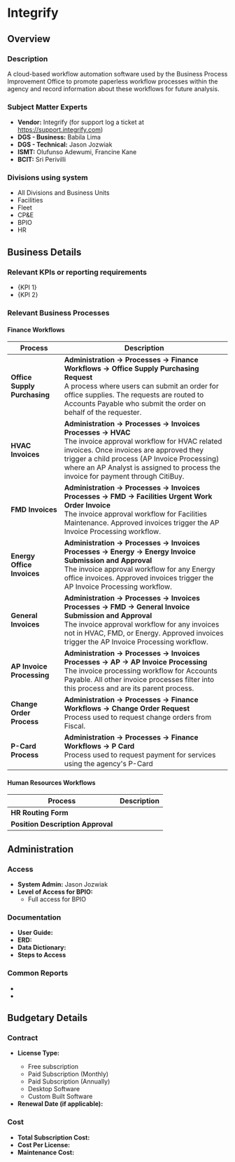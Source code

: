 # Integrify

## Overview

### Description
A cloud-based workflow automation software used by the Business Process Improvement Office to promote paperless workflow processes within the agency and record information about these workflows for future analysis.

### Subject Matter Experts
- **Vendor:** Integrify (for support log a ticket at https://support.integrify.com)
- **DGS - Business:** Babila Lima
- **DGS - Technical:** Jason Jozwiak
- **ISMT:** Olufunso Adewumi, Francine Kane
- **BCIT:** Sri Perivilli

### Divisions using system
- All Divisions and Business Units
- Facilities
- Fleet
- CP&E
- BPIO
- HR

## Business Details

### Relevant KPIs or reporting requirements
<This might be a question for the Business SME>

- {KPI 1}
- {KPI 2}

### Relevant Business Processes
<The goal of this is to provide examples of what operations this system supports>

#### Finance Workflows

|Process|Description|
|-------|-----------|
| **Office Supply Purchasing** | **Administration -> Processes -> Finance Workflows -> Office Supply Purchasing Request** <br/> A process where users can submit an order for office supplies. The requests are routed to Accounts Payable who submit the order on behalf of the requester.|
| **HVAC Invoices** | **Administration -> Processes -> Invoices Processes -> HVAC** <br/> The invoice approval workflow for HVAC related invoices. Once invoices are approved they trigger a child process (AP Invoice Processing) where an AP Analyst is assigned to process the invoice for payment through CitiBuy. |
| **FMD Invoices** | **Administration -> Processes -> Invoices Processes -> FMD -> Facilities Urgent Work Order Invoice** <br/> The invoice approval workflow for Facilities Maintenance. Approved invoices trigger the AP Invoice Processing workflow.|
| **Energy Office Invoices** | **Administration -> Processes -> Invoices Processes -> Energy -> Energy Invoice Submission and Approval** <br/> The invoice approval workflow for any Energy office invoices. Approved invoices trigger the AP Invoice Processing workflow. |
| **General Invoices** | **Administration -> Processes -> Invoices Processes -> FMD -> General Invoice Submission and Approval** <br/> The invoice approval workflow for any invoices not in HVAC, FMD, or Energy. Approved invoices trigger the AP Invoice Processing workflow. |
| **AP Invoice Processing** | **Administration -> Processes -> Invoices Processes -> AP -> AP Invoice Processing** <br/> The invoice processing workflow for Accounts Payable. All other invoice processes filter into this process and are its parent process. |
| **Change Order Process** | **Administration -> Processes -> Finance Workflows -> Change Order Request** <br/> Process used to request change orders from Fiscal. |
| **P-Card Process** | **Administration -> Processes -> Finance Workflows -> P Card** <br/> Process used to request payment for services using the agency's P-Card |

#### Human Resources Workflows

|Process|Description|
|-------|-----------|
| **HR Routing Form** ||
| **Position Description Approval** ||

## Administration

### Access
- **System Admin:** Jason Jozwiak
- **Level of Access for BPIO:**
    - Full access for BPIO

### Documentation
- **User Guide:** <link to user guide>
- **ERD:** <link to ERD>
- **Data Dictionary:** <Link to data dictionary>
- **Steps to Access**

### Common Reports
- <Jason will add these>
- <Jason will add these>

## Budgetary Details

### Contract
- **License Type:** <Choose an option below>
    - Free subscription
    - Paid Subscription (Monthly)
    - Paid Subscription (Annually)
    - Desktop Software
    - Custom Built Software
- **Renewal Date (if applicable):**

### Cost
- **Total Subscription Cost:** <Annual Cost>
- **Cost Per License:** <Annual Cost>
- **Maintenance Cost:** <Estimated Cost>
